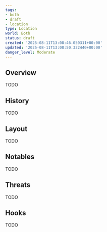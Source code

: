 ```yaml
---
tags:
- both
- draft
- location
type: Location
world: Both
status: draft
created: '2025-08-11T13:08:46.050311+00:00'
updated: '2025-08-11T13:08:50.322440+00:00'
danger_level: Moderate
---
```



## Overview

TODO
## History

TODO
## Layout

TODO
## Notables

TODO
## Threats

TODO
## Hooks

TODO
